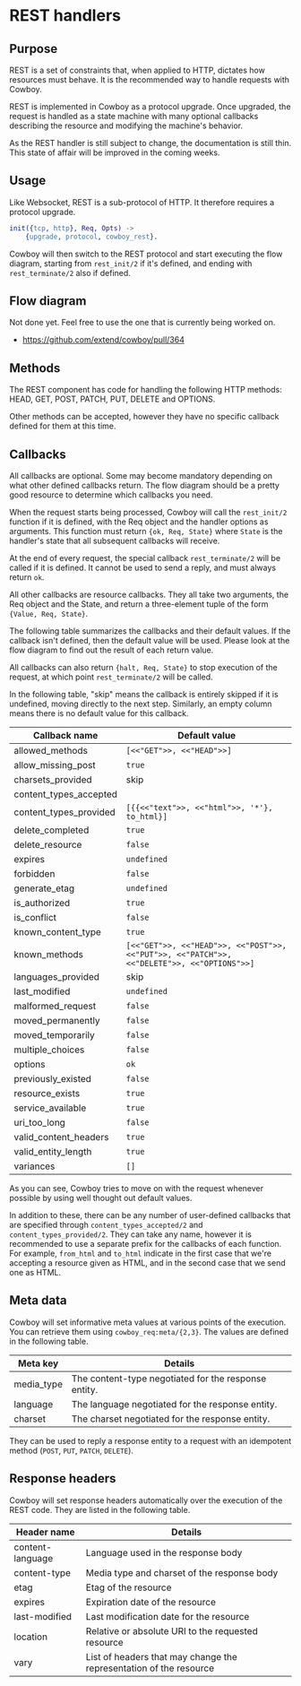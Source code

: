 REST handlers
=============

Purpose
-------

REST is a set of constraints that, when applied to HTTP, dictates how
resources must behave. It is the recommended way to handle requests
with Cowboy.

REST is implemented in Cowboy as a protocol upgrade. Once upgraded,
the request is handled as a state machine with many optional callbacks
describing the resource and modifying the machine's behavior.

As the REST handler is still subject to change, the documentation is
still thin. This state of affair will be improved in the coming weeks.

Usage
-----

Like Websocket, REST is a sub-protocol of HTTP. It therefore
requires a protocol upgrade.

``` erlang
init({tcp, http}, Req, Opts) ->
    {upgrade, protocol, cowboy_rest}.
```

Cowboy will then switch to the REST protocol and start executing
the flow diagram, starting from `rest_init/2` if it's defined,
and ending with `rest_terminate/2` also if defined.

Flow diagram
------------

Not done yet. Feel free to use the one that is currently being worked on.

 *  https://github.com/extend/cowboy/pull/364

Methods
-------

The REST component has code for handling the following HTTP methods:
HEAD, GET, POST, PATCH, PUT, DELETE and OPTIONS.

Other methods can be accepted, however they have no specific callback
defined for them at this time.

Callbacks
---------

All callbacks are optional. Some may become mandatory depending
on what other defined callbacks return. The flow diagram should
be a pretty good resource to determine which callbacks you need.

When the request starts being processed, Cowboy will call the
`rest_init/2` function if it is defined, with the Req object
and the handler options as arguments. This function must return
`{ok, Req, State}` where `State` is the handler's state that all
subsequent callbacks will receive.

At the end of every request, the special callback `rest_terminate/2`
will be called if it is defined. It cannot be used to send a reply,
and must always return `ok`.

All other callbacks are resource callbacks. They all take two
arguments, the Req object and the State, and return a three-element
tuple of the form `{Value, Req, State}`.

The following table summarizes the callbacks and their default values.
If the callback isn't defined, then the default value will be used.
Please look at the flow diagram to find out the result of each return
value.

All callbacks can also return `{halt, Req, State}` to stop execution
of the request, at which point `rest_terminate/2` will be called.

In the following table, "skip" means the callback is entirely skipped
if it is undefined, moving directly to the next step. Similarly, an
empty column means there is no default value for this callback.

| Callback name          | Default value             |
| ---------------------- | ------------------------- |
| allowed_methods        | `[<<"GET">>, <<"HEAD">>]` |
| allow_missing_post     | `true`                    |
| charsets_provided      | skip                      |
| content_types_accepted |                           |
| content_types_provided | `[{{<<"text">>, <<"html">>, '*'}, to_html}] ` |
| delete_completed       | `true`                    |
| delete_resource        | `false`                   |
| expires                | `undefined`               |
| forbidden              | `false`                   |
| generate_etag          | `undefined`               |
| is_authorized          | `true`                    |
| is_conflict            | `false`                   |
| known_content_type     | `true`                    |
| known_methods          | `[<<"GET">>, <<"HEAD">>, <<"POST">>, <<"PUT">>, <<"PATCH">>, <<"DELETE">>, <<"OPTIONS">>]` |
| languages_provided     | skip                      |
| last_modified          | `undefined`               |
| malformed_request      | `false`                   |
| moved_permanently      | `false`                   |
| moved_temporarily      | `false`                   |
| multiple_choices       | `false`                   |
| options                | `ok`                      |
| previously_existed     | `false`                   |
| resource_exists        | `true`                    |
| service_available      | `true`                    |
| uri_too_long           | `false`                   |
| valid_content_headers  | `true`                    |
| valid_entity_length    | `true`                    |
| variances              | `[]`                      |

As you can see, Cowboy tries to move on with the request whenever
possible by using well thought out default values.

In addition to these, there can be any number of user-defined
callbacks that are specified through `content_types_accepted/2`
and `content_types_provided/2`. They can take any name, however
it is recommended to use a separate prefix for the callbacks of
each function. For example, `from_html` and `to_html` indicate
in the first case that we're accepting a resource given as HTML,
and in the second case that we send one as HTML.

Meta data
---------

Cowboy will set informative meta values at various points of the
execution. You can retrieve them using `cowboy_req:meta/{2,3}`.
The values are defined in the following table.

| Meta key   | Details                                              |
| -----------| ---------------------------------------------------- |
| media_type | The content-type negotiated for the response entity. |
| language   | The language negotiated for the response entity.     |
| charset    | The charset negotiated for the response entity.      |

They can be used to reply a response entity to a request with
an idempotent method (`POST`, `PUT`, `PATCH`, `DELETE`).

Response headers
----------------

Cowboy will set response headers automatically over the execution
of the REST code. They are listed in the following table.

| Header name      | Details                                            |
| ---------------- | -------------------------------------------------- |
| content-language | Language used in the response body                 |
| content-type     | Media type and charset of the response body        |
| etag             | Etag of the resource                               |
| expires          | Expiration date of the resource                    |
| last-modified    | Last modification date for the resource            |
| location         | Relative or absolute URI to the requested resource |
| vary             | List of headers that may change the representation of the resource |
